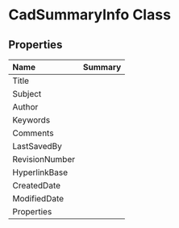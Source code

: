 # CadSummaryInfo Class



## Properties

| Name | Summary | 
| :- | :- | 
| Title |  | 
| Subject |  | 
| Author |  | 
| Keywords |  | 
| Comments |  | 
| LastSavedBy |  | 
| RevisionNumber |  | 
| HyperlinkBase |  | 
| CreatedDate |  | 
| ModifiedDate |  | 
| Properties |  | 

